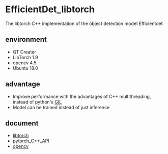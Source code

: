 # EfficientDet_libtorch
The libtorch C++ implementation of the object detection model Efficientdet

## environment

* QT Creater
* LibTorch 1.9
* opencv 4.5
* Ubuntu 18.0

## advantage

* Improve performance with the advantages of C++ multithreading, instead of python's [GIL](https://zh.wikipedia.org/wiki/%E5%85%A8%E5%B1%80%E8%A7%A3%E9%87%8A%E5%99%A8%E9%94%81)
* Model can be trained instead of just inference

## document

* [libtorch](https://pytorch.org/cppdocs/api/library_root.html)
* [pytorch_C++_API](https://pytorch.org/cppdocs/)
* [opencv](https://docs.opencv.org/4.5.2/)

